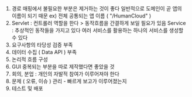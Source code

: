1. 경로 매핑에서 불필요한 부분은 제거하는 것이 좋다
   일반적으로 도메인이 곧 앱의 이름이 되기 때문
   ex) 전체 공통되는 앱 이름 ( "/HumanCloud" )
2. Servlet : 컨트롤러 역할을 한다 > 동작흐름을 간결하게 보일 필요가 있음
   Service : 추상적인 동작들을 가지고 있다
   여러 서비스를 활용하는 하나의 서비스를 생성할 수 있다
3. 요구사항의 타당성 검증 부족
4. 데이터 수집 ( Data API ) 부족
5. 논리적 흐름 구성
6. GUI 중복되는 부분을 따로 제작했다면 좋았을 것
7. 회의, 분업 : 개인의 자발적 참여가 이루어져야 한다
8. 문제 ( 오류, 이슈 ) 관리 - 빠르게 보고가 이루어졌는지
9. 테스트 및 배포